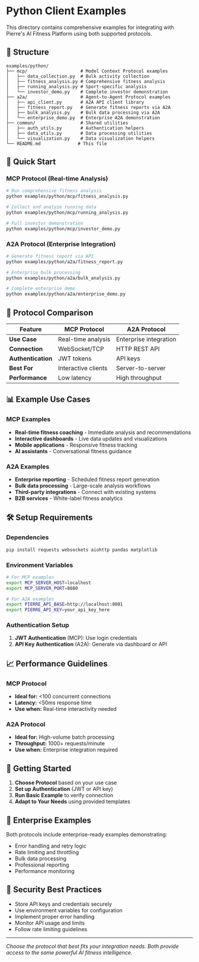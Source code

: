# Python Client Examples

This directory contains comprehensive examples for integrating with Pierre's AI Fitness Platform using both supported protocols.

## 📁 Structure

```
examples/python/
├── mcp/                    # Model Context Protocol examples
│   ├── data_collection.py  # Bulk activity collection
│   ├── fitness_analysis.py # Comprehensive fitness analysis
│   ├── running_analysis.py # Sport-specific analysis
│   └── investor_demo.py    # Complete investor demonstration
├── a2a/                    # Agent-to-Agent Protocol examples  
│   ├── api_client.py       # A2A API client library
│   ├── fitness_report.py   # Generate fitness reports via A2A
│   ├── bulk_analysis.py    # Bulk data processing via A2A
│   └── enterprise_demo.py  # Enterprise A2A demonstration
├── common/                 # Shared utilities
│   ├── auth_utils.py       # Authentication helpers
│   ├── data_utils.py       # Data processing utilities
│   └── visualization.py    # Data visualization helpers
└── README.md              # This file
```

## 🚀 Quick Start

### MCP Protocol (Real-time Analysis)
```bash
# Run comprehensive fitness analysis
python examples/python/mcp/fitness_analysis.py

# Collect and analyze running data
python examples/python/mcp/running_analysis.py

# Full investor demonstration
python examples/python/mcp/investor_demo.py
```

### A2A Protocol (Enterprise Integration)
```bash
# Generate fitness report via API
python examples/python/a2a/fitness_report.py

# Enterprise bulk processing
python examples/python/a2a/bulk_analysis.py

# Complete enterprise demo
python examples/python/a2a/enterprise_demo.py
```

## 🔧 Protocol Comparison

| Feature | MCP Protocol | A2A Protocol |
|---------|-------------|--------------|
| **Use Case** | Real-time analysis | Enterprise integration |
| **Connection** | WebSocket/TCP | HTTP REST API |
| **Authentication** | JWT tokens | API keys |
| **Best For** | Interactive clients | Server-to-server |
| **Performance** | Low latency | High throughput |

## 📊 Example Use Cases

### MCP Examples
- **Real-time fitness coaching** - Immediate analysis and recommendations
- **Interactive dashboards** - Live data updates and visualizations  
- **Mobile applications** - Responsive fitness tracking
- **AI assistants** - Conversational fitness guidance

### A2A Examples
- **Enterprise reporting** - Scheduled fitness report generation
- **Bulk data processing** - Large-scale analysis workflows
- **Third-party integrations** - Connect with existing systems
- **B2B services** - White-label fitness analytics

## 🛠️ Setup Requirements

### Dependencies
```bash
pip install requests websockets aiohttp pandas matplotlib
```

### Environment Variables
```bash
# For MCP examples
export MCP_SERVER_HOST=localhost
export MCP_SERVER_PORT=8080

# For A2A examples  
export PIERRE_API_BASE=http://localhost:8081
export PIERRE_API_KEY=your_api_key_here
```

### Authentication Setup
1. **JWT Authentication** (MCP): Use login credentials
2. **API Key Authentication** (A2A): Generate via dashboard or API

## 📈 Performance Guidelines

### MCP Protocol
- **Ideal for:** <100 concurrent connections
- **Latency:** <50ms response time
- **Use when:** Real-time interactivity needed

### A2A Protocol  
- **Ideal for:** High-volume batch processing
- **Throughput:** 1000+ requests/minute
- **Use when:** Enterprise integration required

## 🎯 Getting Started

1. **Choose Protocol** based on your use case
2. **Set up Authentication** (JWT or API key)
3. **Run Basic Example** to verify connection
4. **Adapt to Your Needs** using provided templates

## 💼 Enterprise Examples

Both protocols include enterprise-ready examples demonstrating:
- Error handling and retry logic
- Rate limiting and throttling
- Bulk data processing
- Professional reporting
- Performance monitoring

## 🔐 Security Best Practices

- Store API keys and credentials securely
- Use environment variables for configuration
- Implement proper error handling
- Monitor API usage and limits
- Follow rate limiting guidelines

---

*Choose the protocol that best fits your integration needs. Both provide access to the same powerful AI fitness intelligence.*